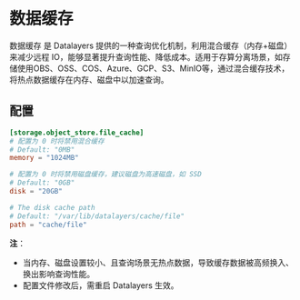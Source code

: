 # 数据缓存

数据缓存 是 Datalayers 提供的一种查询优化机制，利用混合缓存（内存+磁盘）来减少远程 IO，能够显著提升查询性能、降低成本。适用于存算分离场景，如存储使用OBS、OSS、COS、Azure、GCP、S3、MinIO等，通过混合缓存技术，将热点数据缓存在内存、磁盘中以加速查询。

## 配置

```toml
[storage.object_store.file_cache]
# 配置为 0 时将禁用混合缓存
# Default: "0MB"
memory = "1024MB"

# 配置为 0 时将禁用磁盘缓存，建议磁盘为高速磁盘，如 SSD
# Default: "0GB"
disk = "20GB"

# The disk cache path
# Default: "/var/lib/datalayers/cache/file"
path = "cache/file"
```

**注**：
- 当内存、磁盘设置较小、且查询场景无热点数据，导致缓存数据被高频换入、换出影响查询性能。
- 配置文件修改后，需重启 Datalayers 生效。
